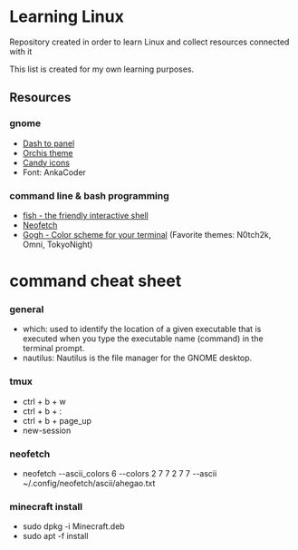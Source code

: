 Learning Linux
==============
Repository created in order to learn Linux and collect resources connected with it

This list is created for my own learning purposes.

Resources
---------

### gnome

- [Dash to panel](https://github.com/home-sweet-gnome/dash-to-panel)
- [Orchis theme](https://github.com/vinceliuice/Orchis-theme)
- [Candy icons](https://github.com/EliverLara/candy-icons)
- Font: AnkaCoder

### command line & bash programming

- [fish - the friendly interactive shell](https://github.com/fish-shell/fish-shell)
- [Neofetch](https://github.com/dylanaraps/neofetch)
- [Gogh - Color scheme for your terminal](https://mayccoll.github.io/Gogh/) (Favorite themes: N0tch2k, Omni, TokyoNight)

# command cheat sheet

### general

- which: used to identify the location of a given executable that is executed when you type the executable name (command) in the terminal prompt.
- nautilus: Nautilus is the file manager for the GNOME desktop.

### tmux

- ctrl + b + w
- ctrl + b + :
- ctrl + b + page_up
- new-session

### neofetch

- neofetch --ascii_colors 6 --colors 2 7 7 2 7 7 --ascii ~/.config/neofetch/ascii/ahegao.txt

### minecraft install

- sudo dpkg -i Minecraft.deb
- sudo apt -f install